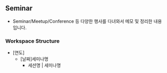 ## Seminar
- Seminar/Meetup/Conference 등 다양한 행사를 다녀와서 메모 및 정리한 내용입니다.

### Workspace Structure
- [연도]
  - [날짜]세미나명
    - 세션명 | 세미나명

